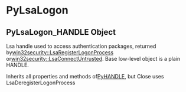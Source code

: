 # PyLsaLogon

## PyLsaLogon\_HANDLE Object



Lsa handle used to access authentication packages, returned by[win32security::LsaRegisterLogonProcess](win32security.md#win32securitylsaregisterlogonprocess) or[win32security::LsaConnectUntrusted](win32security.md#win32securitylsaconnectuntrusted)\. Base low-level object is a plain HANDLE\. 

Inherits all properties and methods of[PyHANDLE](#pyhandle), but Close uses LsaDeregisterLogonProcess